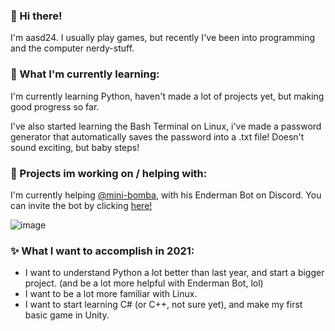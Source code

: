 ### 👋 Hi there!

I'm aasd24. I usually play games, but recently I've been into programming and the computer nerdy-stuff. 

### 🌱 What I'm currently learning:

I'm currently learning Python, haven't made a lot of projects yet, but making good progress so far.

I've also started learning the Bash Terminal on Linux, i've made a password generator that automatically saves the password into a .txt file!
Doesn't sound exciting, but baby steps!

### 🔭 Projects im working on / helping with:

I'm currently helping [@mini-bomba](https://github.com/mini-bomba), with his Enderman Bot on Discord. You can invite the bot by clicking [here!](https://discord.com/oauth2/authorize?client_id=676496144800415746&permissions=8&redirect_uri=https%3A%2F%2Fwww.youtube.com%2Fwatch%3Fv%3DdQw4w9WgXcQ&response_type=code&scope=bot)

![image](https://user-images.githubusercontent.com/39914183/124506028-19730500-ddcb-11eb-892f-dcb2de8b57d7.png)

### ✨ What I want to accomplish in 2021:

- I want to understand Python a lot better than last year, and start a bigger project. (and be a lot more helpful with Enderman Bot, lol)
- I want to be a lot more familiar with Linux.
- I want to start learning C# (or C++, not sure yet), and make my first basic game in Unity.
<!--
**aasd24/aasd24** is a ✨ _special_ ✨ repository because its `README.md` (this file) appears on your GitHub profile.

Here are some ideas to get you started:

- 🔭 I’m currently working on ...
- 🌱 I’m currently learning ...
- 👯 I’m looking to collaborate on ...
- 🤔 I’m looking for help with ...
- 💬 Ask me about ...
- 📫 How to reach me: ...
- 😄 Pronouns: ...
- ⚡ Fun fact: ...
-->
